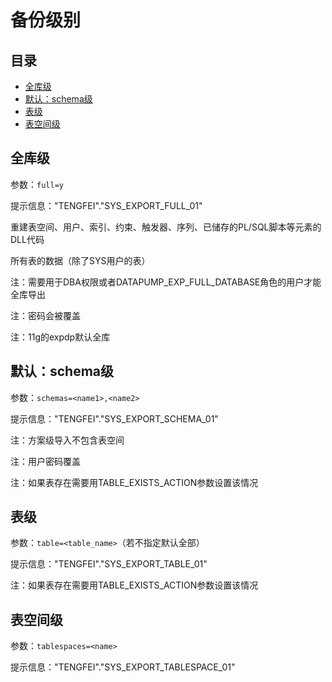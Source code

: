 # 备份级别

## 目录

-   [全库级](#全库级)
-   [默认：schema级](#默认schema级)
-   [表级](#表级)
-   [表空间级](#表空间级)

## 全库级

参数：`full=y`

提示信息："TENGFEI"."SYS\_EXPORT\_FULL\_01"

重建表空间、用户、索引、约束、触发器、序列、已储存的PL/SQL脚本等元素的DLL代码

所有表的数据（除了SYS用户的表）

注：需要用于DBA权限或者DATAPUMP\_EXP\_FULL\_DATABASE角色的用户才能全库导出

注：密码会被覆盖

注：11g的expdp默认全库

## 默认：schema级

参数：`schemas=<name1>,<name2>`

提示信息："TENGFEI"."SYS\_EXPORT\_SCHEMA\_01"

注：方案级导入不包含表空间

注：用户密码覆盖

注：如果表存在需要用TABLE\_EXISTS\_ACTION参数设置该情况

## 表级

参数：`table=<table_name>`（若不指定默认全部）

提示信息："TENGFEI"."SYS\_EXPORT\_TABLE\_01"

注：如果表存在需要用TABLE\_EXISTS\_ACTION参数设置该情况

## 表空间级

参数：`tablespaces=<name>`

提示信息："TENGFEI"."SYS\_EXPORT\_TABLESPACE\_01"
